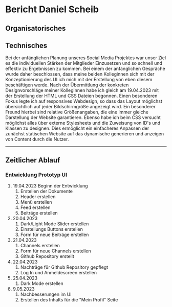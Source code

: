 # Bericht Daniel Scheib

## Organisatorisches

## Technisches
Bei der anfänglichen Planung unseres Social Media Projektes war unser Ziel es die individuellen Stärken der Mitglieder Einzusetzen und so schnell und effektiv zu Ergebnissen zu kommen. Bei einem der anfänglichen Gespräche wurde daher beschlossen, dass meine beiden Kolleginnen sich mit der Konzeptionierung des UI ich mich mit der Erstellung von eben diesem beschäftigen werde. Nach der Übermittlung der konkreten Designvorschläge meiner Kolleginnen habe ich gleich am 19.04.2023 mit der Erstellung der HTML und CSS Dateien begonnen. Einen besonderen Fokus legte ich auf responsives Webdesign, so dass das Layout möglichst übersichtlich auf jeder Bildschirmgröße angezeigt wird. Ein besonderer Freund hierbei sind relative Größenangaben, die eine immer gleiche Darstellung der Website garantieren. Ebenso habe ich beim CSS versucht möglichst alles über externe Stylesheets und die Zuweisung von ID's und Klassen zu designen. Dies ermöglicht ein einfacheres Anpassen der zunächst statischen Website auf das dynamische generieren und anzeigen von Content durch die Nutzer.

---
## Zeitlicher Ablauf

### Entwicklung Prototyp UI
1. 19.04.2023 Beginn der Entwicklung
    1. Erstellen der Dokumente
    2. Header erstellen
    3. Menü erstellen
    4. Feed erstellen
    5. Beiträge erstellen
2. 20.04.2023 
    1. Dark/Light Mode Slider erstellen
    2. Einstellungs Buttons erstellen
    3. Form für neue Beiträge erstellen
3. 21.04.2023
    1. Channels erstellen
    2. Form für neue Channels erstellen
    3. Github Repository erstellt
4. 22.04.2023
    1. Nachträge für Github Repository gepflegt
    2. Log In und Anmeldescreen erstellen
5. 25.04.2023
    1. Dark Mode erstellen
6. 9.05.2023
    1. Nachbesserungen im UI
    2. Erstellen des Inhalts für die "Mein Profil" Seite
